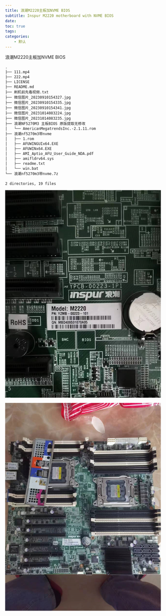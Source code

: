 ```yaml
---
title: 浪潮M2220主板加NVME BIOS
subtitle: Inspur M2220 motherboard with NVME BIOS
date: 
toc: true
tags: 
categories: 
    - 默认
---
```



浪潮M2220主板加NVME BIOS

```shell
.
├── 111.mp4
├── 222.mp4
├── LICENSE
├── README.md
├── 刷机前先看视频.txt
├── 微信图片_20230910154327.jpg
├── 微信图片_20230910154335.jpg
├── 微信图片_20230910154341.jpg
├── 微信图片_20231014083224.jpg
├── 微信图片_20231014083235.jpg
├── 浪潮NF5270M3 主板BIOS 原版提取无修改
│   └── AmericanMegatrendsInc.-2.1.11.rom
├── 浪潮nf5270m3带nvme
│   ├── 1.rom
│   ├── AFUWINGUIx64.EXE
│   ├── AFUWINx64.EXE
│   ├── AMI_Aptio_AFU_User_Guide_NDA.pdf
│   ├── amifldrv64.sys
│   ├── readme.txt
│   └── win.bat
└── 浪潮nf5270m3带nvme.7z

2 directories, 19 files
```



![17014912290411701491228172.png](https://raw.githubusercontent.com/james-curtis/blog-img/img/img/17014912290411701491228172.png)

![17014912430411701491242486.png](https://raw.githubusercontent.com/james-curtis/blog-img/img/img/17014912430411701491242486.png)